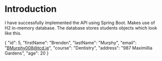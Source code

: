 # Introduction 
I have successfully implemented the API using Spring Boot. Makes use of H2 in-memory database. The database stores students objects which look like this.

 {
        "id": 5,
        "firstName": "Brenden",
        "lastName": "Murphy",
        "email": "BMurphy008@tcd.ie",
        "course": "Dentistry",
        "address": "987 Maximillia Gardens",
        "age": 20
 }
